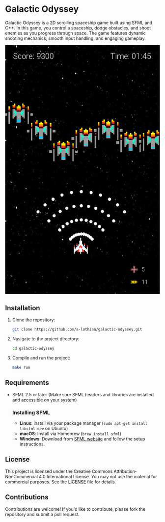 # Galactic Odyssey

Galactic Odyssey is a 2D scrolling spaceship game built using SFML and C++. In this game, you control a spaceship, dodge obstacles, and shoot enemies as you progress through space. The game features dynamic shooting mechanics, smooth input handling, and engaging gameplay.

![Galactic Odyssey Gameplay](assets/game.png)


## Installation

1. Clone the repository:
   ```bash
   git clone https://github.com/a-lothian/galactic-odyssey.git

2. Navigate to the project directory:
   ```bash
   cd galactic-odyssey
   ```

3. Compile and run the project:
   ```bash
   make run
   ```

## Requirements

- SFML 2.5 or later (Make sure SFML headers and libraries are installed and accessible on your system)
  
  ### Installing SFML
  - **Linux**: Install via your package manager (`sudo apt-get install libsfml-dev` on Ubuntu)
  - **macOS**: Install via Homebrew (`brew install sfml`)
  - **Windows**: Download from [SFML website](https://www.sfml-dev.org/download.php) and follow the setup instructions.

## License

This project is licensed under the Creative Commons Attribution-NonCommercial 4.0 International License. You may not use the material for commercial purposes. See the [LICENSE](LICENSE.md) file for details.


## Contributions

Contributions are welcome! If you'd like to contribute, please fork the repository and submit a pull request.